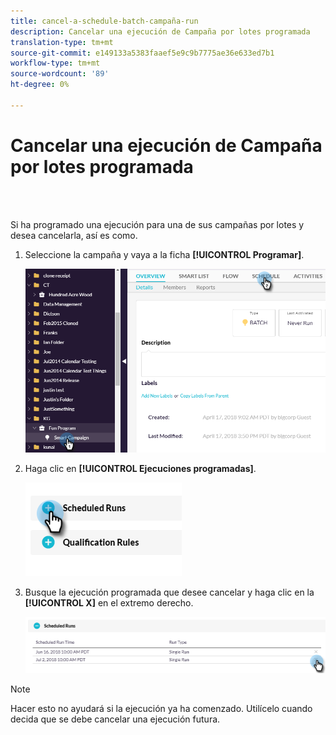 ```yaml
---
title: cancel-a-schedule-batch-campaña-run
description: Cancelar una ejecución de Campaña por lotes programada
translation-type: tm+mt
source-git-commit: e149133a5383faaef5e9c9b7775ae36e633ed7b1
workflow-type: tm+mt
source-wordcount: '89'
ht-degree: 0%

---
```



# Cancelar una ejecución de Campaña por lotes programada

<br> 

Si ha programado una ejecución para una de sus campañas por lotes y desea cancelarla, así es como.

1. Seleccione la campaña y vaya a la ficha **[!UICONTROL Programar]**.

   ![Imagen uno](/help/sky/assets/smart-campaigns/cancel-a-scheduled-batch-campaign-run/cancel-a-scheduled-batch-campaign-run-1.png)

1. Haga clic en **[!UICONTROL Ejecuciones programadas]**.

   ![Imagen dos](/help/sky/assets/smart-campaigns/cancel-a-scheduled-batch-campaign-run/cancel-a-scheduled-batch-campaign-run-2.png)

1. Busque la ejecución programada que desee cancelar y haga clic en la **[!UICONTROL X]** en el extremo derecho.

   ![Imagen tres](/help/sky/assets/smart-campaigns/cancel-a-scheduled-batch-campaign-run/cancel-a-scheduled-batch-campaign-run-3.png)

>[!NOTE]
>
>Hacer esto no ayudará si la ejecución ya ha comenzado. Utilícelo cuando decida que se debe cancelar una ejecución futura.
